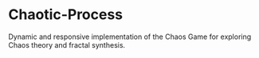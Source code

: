 # Chaotic-Process
Dynamic and responsive implementation of the Chaos Game for exploring Chaos theory and fractal synthesis.
